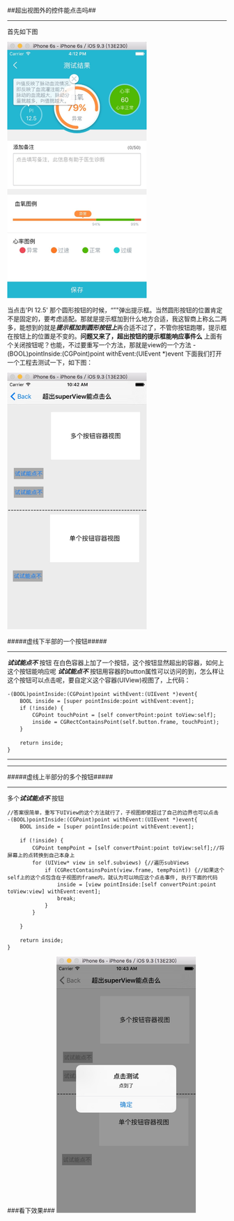 ##超出视图外的控件能点击吗##
***
首先如下图

<img src="pictures/jietu1.jpg" width = "320">

当点击'PI 12.5' 那个圆形按钮的时候，“”"弹出提示框。当然圆形按钮的位置肯定不是固定的，要考虑适配。那就是提示框加到什么地方合适，我这智商上称幺二两多，能想到的就是***提示框加到圆形按钮上***再合适不过了，不管你按钮跑哪，提示框在按钮上的位置是不变的。**问题又来了，超出按钮的提示框能响应事件么** 上面有个关闭按钮呢？也能，不过要重写一个方法，那就是view的一个方法
-(BOOL)pointInside:(CGPoint)point withEvent:(UIEvent *)event
下面我们打开一个工程去测试一下，如下图：

<img src="pictures/jietu4.jpg" width = "320">

#####虚线下半部的一个按钮#####
***
***试试能点不*** 按钮
在白色容器上加了一个按钮，这个按钮显然超出的容器，如何上这个按钮能响应呢 ***试试能点不*** 按钮用容器的button属性可以访问的到，怎么样让这个按钮可以点击呢，要自定义这个容器(UIView)视图了，上代码：
```objc
-(BOOL)pointInside:(CGPoint)point withEvent:(UIEvent *)event{
    BOOL inside = [super pointInside:point withEvent:event];
    if (!inside) {
        CGPoint touchPoint = [self convertPoint:point toView:self];
        inside = CGRectContainsPoint(self.button.frame, touchPoint);
    }

    return inside;
}
```

***
***
#####虚线上半部分的多个按钮#####
***
多个***试试能点不*** 按钮
```objc
//答案很简单，重写下UIView的这个方法就行了，子视图即使超过了自己的边界也可以点击
-(BOOL)pointInside:(CGPoint)point withEvent:(UIEvent *)event{
    BOOL inside = [super pointInside:point withEvent:event];
    
    if (!inside) {
        CGPoint tempPoint = [self convertPoint:point toView:self];//将屏幕上的点转换到自己本身上
        for (UIView* view in self.subviews) {//遍历subViews
            if (CGRectContainsPoint(view.frame, tempPoint)) {//如果这个self上的这个点包含在子视图的frame内，就认为可以响应这个点击事件, 执行下面的代码
                inside = [view pointInside:[self convertPoint:point toView:view] withEvent:event];
                break;
            }
        }
        
    }
    
    return inside;
}
```


###看下效果###
<img src="pictures/jietu5.jpg" width = "320">
